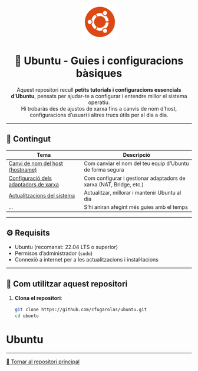 <div align="center">
  <img src="img/logo_ubuntu.png" alt="Logo Ubuntu" width="100"/>

  # 🐧 Ubuntu - Guies i configuracions bàsiques

  Aquest repositori recull **petits tutorials i configuracions essencials d’Ubuntu**, pensats per ajudar-te a configurar i entendre millor el sistema operatiu.  
  Hi trobaràs des de ajustos de xarxa fins a canvis de nom d’host, configuracions d’usuari i altres trucs útils per al dia a dia.
</div>

<!-- ![Logo Ubuntu](img/logo_ubuntu.png) -->
---

## 📘 Contingut

| Tema | Descripció |
|------|-------------|
| [Canvi de nom del host (hostname)](tutorials/canvi-hostname.md) | Com canviar el nom del teu equip d’Ubuntu de forma segura
| [Configuració dels adaptadors de xarxa](tutorials/configuracio-xarxa.md) | Com configurar i gestionar adaptadors de xarxa (NAT, Bridge, etc.) |
| [Actualitzacions del sistema](tutorials/actualitzacions-sistema.md) | Actualitzar, millorar i mantenir Ubuntu al dia |
| ... | S’hi aniran afegint més guies amb el temps |

---

## ⚙️ Requisits

- Ubuntu (recomanat: 22.04 LTS o superior)  
- Permisos d’administrador (`sudo`)  
- Connexió a internet per a les actualitzacions i instal·lacions  

---

## 🚀 Com utilitzar aquest repositori

1. **Clona el repositori**:
   ```bash
   git clone https://github.com/cfugarolas/ubuntu.git
   cd ubuntu
# Ubuntu

---

[📖 Tornar al repositori principal](https://github.com/cfugarolas)
